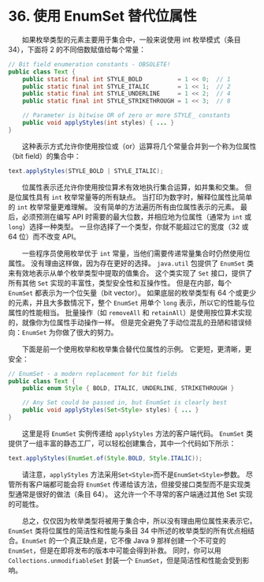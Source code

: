 # 36. 使用 EnumSet 替代位属性

　　如果枚举类型的元素主要用于集合中，一般来说使用 int 枚举模式（条目 34），下面将 2 的不同倍数赋值给每个常量：

```java
// Bit field enumeration constants - OBSOLETE!
public class Text {
    public static final int STYLE_BOLD          = 1 << 0;  // 1
    public static final int STYLE_ITALIC        = 1 << 1;  // 2
    public static final int STYLE_UNDERLINE     = 1 << 2;  // 4
    public static final int STYLE_STRIKETHROUGH = 1 << 3;  // 8

    // Parameter is bitwise OR of zero or more STYLE_ constants
    public void applyStyles(int styles) { ... }
}
```

　　这种表示方式允许你使用按位或（or）运算将几个常量合并到一个称为位属性（bit field）的集合中：

```java
text.applyStyles(STYLE_BOLD | STYLE_ITALIC);
```

　　位属性表示还允许你使用按位算术有效地执行集合运算，如并集和交集。 但是位属性具有 `int` 枚举常量等的所有缺点。 当打印为数字时，解释位属性比简单的 `int` 枚举常量更难理解。 没有简单的方法遍历所有由位属性表示的元素。 最后，必须预测在编写 API 时需要的最大位数，并相应地为位属性（通常为 `int` 或 `long`）选择一种类型。 一旦你选择了一个类型，你就不能超过它的宽度（32 或 64 位）而不改变 API。

　　一些程序员使用枚举优于 `int` 常量，当他们需要传递常量集合时仍然使用位属性。 没有理由这样做，因为存在更好的选择。 `java.util` 包提供了 `EnumSet` 类来有效地表示从单个枚举类型中提取的值集合。 这个类实现了 `Set` 接口，提供了所有其他 `Set` 实现的丰富性，类型安全性和互操作性。 但是在内部，每个 `EnumSet` 都表示为一个位矢量（bit vector）。 如果底层的枚举类型有 64 个或更少的元素，并且大多数情况下，整个 `EnumSet` 用单个 `long` 表示，所以它的性能与位属性的性能相当。 批量操作（如 `removeAll` 和 `retainAll`）是使用按位算术实现的，就像你为位属性手动操作一样。 但是完全避免了手动位混乱的丑陋和错误倾向：`EnumSet` 为你做了很大的努力。

　　下面是前一个使用枚举和枚举集合替代位属性的示例。 它更短，更清晰，更安全：

```java
// EnumSet - a modern replacement for bit fields
public class Text {
    public enum Style { BOLD, ITALIC, UNDERLINE, STRIKETHROUGH }

    // Any Set could be passed in, but EnumSet is clearly best
    public void applyStyles(Set<Style> styles) { ... }
}
```

　　这里是将 `EnumSet` 实例传递给 `applyStyles` 方法的客户端代码。 `EnumSet` 类提供了一组丰富的静态工厂，可以轻松创建集合，其中一个代码如下所示：

```java
text.applyStyles(EnumSet.of(Style.BOLD, Style.ITALIC));
```

　　请注意，`applyStyles` 方法采用`Set<Style>`而不是`EnumSet<Style>`参数。 尽管所有客户端都可能会将 `EnumSet` 传递给该方法，但接受接口类型而不是实现类型通常是很好的做法（条目 64）。 这允许一个不寻常的客户端通过其他 Set 实现的可能性。

　　总之，仅仅因为枚举类型将被用于集合中，所以没有理由用位属性来表示它。 `EnumSet` 类将位属性的简洁性和性能与条目 34 中所述的枚举类型的所有优点相结合。`EnumSet` 的一个真正缺点是，它不像 Java 9 那样创建一个不可变的 `EnumSet`，但是在即将发布的版本中可能会得到补救。 同时，你可以用 `Collections.unmodifiableSet` 封装一个 `EnumSet`，但是简洁性和性能会受到影响。




